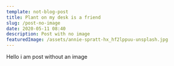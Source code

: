 ```yaml
---
template: not-blog-post
title: Plant on my desk is a friend
slug: /post-no-image
date: 2020-05-11 08:40
description: Post with no image
featuredImage: /assets/annie-spratt-hx_hf2lppuu-unsplash.jpg
---
```


Hello i am post without an image
